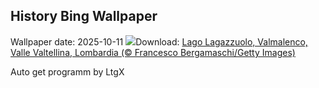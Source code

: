 ## History Bing Wallpaper
Wallpaper date: 2025-10-11
![](https://www.bing.com/th?id=OHR.LagoLagazuolo_IT-IT9428871019_UHD.jpg&w=1000)Download: [Lago Lagazzuolo, Valmalenco, Valle Valtellina, Lombardia (© Francesco Bergamaschi/Getty Images)](https://www.bing.com/th?id=OHR.LagoLagazuolo_IT-IT9428871019_UHD.jpg)

Auto get programm by LtgX
